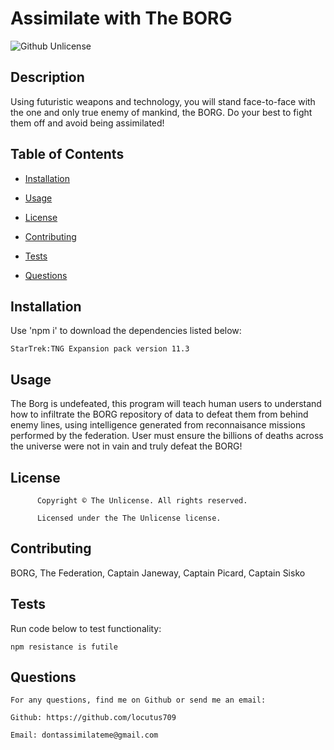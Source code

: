 # Assimilate with The BORG

  ![Github Unlicense](https://img.shields.io/badge/license-Unlicense-blue.svg)

  ## Description


  Using futuristic weapons and technology, you will stand face-to-face with the one and only true enemy of mankind, the BORG. Do your best to fight them off and avoid being assimilated!

  ## Table of Contents


  - [Installation](#installation)

  - [Usage](#usage)

  - [License](#license)

  - [Contributing](#contributing)

  - [Tests](#tests)

  - [Questions](#questions)



  ## Installation


  Use 'npm i' to download the dependencies listed below:

  ```
  StarTrek:TNG Expansion pack version 11.3
  ```

  
  ## Usage


  The Borg is undefeated, this program will teach human users to understand how to infiltrate the BORG repository of data to defeat them from behind enemy lines, using intelligence generated from reconnaisance missions performed by the federation. User must ensure the billions of deaths across the universe were not in vain and truly defeat the BORG!

 
  ## License


  
          Copyright © The Unlicense. All rights reserved. 
        
          Licensed under the The Unlicense license. 
          
          

  
  ## Contributing


  BORG, The Federation, Captain Janeway, Captain Picard, Captain Sisko


  ## Tests


  Run code below to test functionality:


  ```
  npm resistance is futile
  ```


  ## Questions

    For any questions, find me on Github or send me an email:

    Github: https://github.com/locutus709

    Email: dontassimilateme@gmail.com

